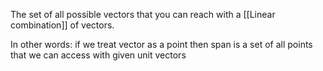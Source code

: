 The set of all possible vectors that you can reach with a [[Linear combination]] of vectors.

In other words: if we treat vector as a point then span is a set of all points that we can access with given unit vectors
